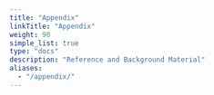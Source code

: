 ```yaml
---
title: "Appendix"
linkTitle: "Appendix"
weight: 90
simple_list: true
type: "docs"
description: "Reference and Background Material"
aliases:
  - "/appendix/"
---
```

